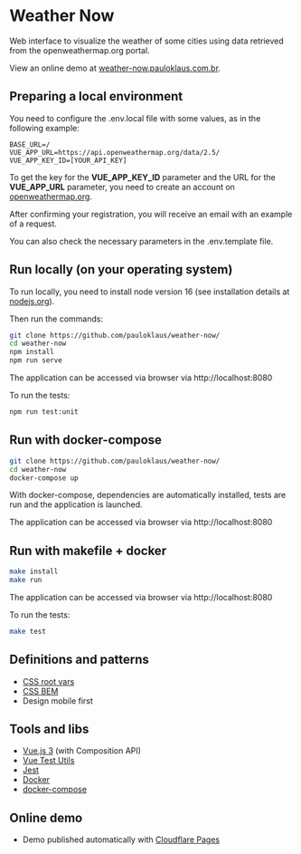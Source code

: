 # Weather Now

Web interface to visualize the weather of some cities using data retrieved from the openweathermap.org portal.

View an online demo at [weather-now.pauloklaus.com.br](https://weather-now.pauloklaus.com.br).

## Preparing a local environment

You need to configure the .env.local file with some values, as in the following example:

```env
BASE_URL=/
VUE_APP_URL=https://api.openweathermap.org/data/2.5/
VUE_APP_KEY_ID=[YOUR_API_KEY]
```

To get the key for the **VUE_APP_KEY_ID** parameter and the URL for the **VUE_APP_URL** parameter, you need to create an account on [openweathermap.org](https://openweathermap.org).

After confirming your registration, you will receive an email with an example of a request.

You can also check the necessary parameters in the .env.template file.

## Run locally (on your operating system)

To run locally, you need to install node version 16 (see installation details at [nodejs.org](https://nodejs.org/)).

Then run the commands:

```sh
git clone https://github.com/pauloklaus/weather-now/
cd weather-now
npm install
npm run serve
```

The application can be accessed via browser via http://localhost:8080

To run the tests:

```sh
npm run test:unit
```

## Run with docker-compose

```sh
git clone https://github.com/pauloklaus/weather-now/
cd weather-now
docker-compose up
```

With docker-compose, dependencies are automatically installed, tests are run and the application is launched.

The application can be accessed via browser via http://localhost:8080

## Run with makefile + docker

```sh
make install
make run
```

The application can be accessed via browser via http://localhost:8080

To run the tests:

```sh
make test
```

## Definitions and patterns

* [CSS root vars](https://www.w3schools.com/css/css3_variables.asp)
* [CSS BEM](https://en.bem.info/methodology/css/)
* Design mobile first

## Tools and libs

* [Vue.js 3](https://vuejs.org/) (with Composition API)
* [Vue Test Utils](https://test-utils.vuejs.org/)
* [Jest](https://jestjs.io/)
* [Docker](https://docs.docker.com/)
* [docker-compose](https://docs.docker.com/compose/)

## Online demo

* Demo published automatically with [Cloudflare Pages](https://pages.cloudflare.com/)

